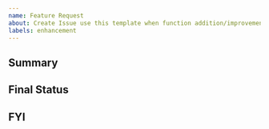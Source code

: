 ```yaml
---
name: Feature Request
about: Create Issue use this template when function addition/improvement
labels: enhancement
---
```


## Summary

## Final Status

## FYI